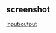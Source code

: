 ## screenshot
[input/output](../page_233_excercise-10.3/screenshot/Screenshot%202024-09-20%20152231.png)